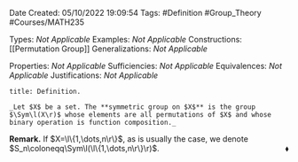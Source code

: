 <div class="topSpace"></div>

Date Created: 05/10/2022 19:09:54
Tags: #Definition #Group_Theory #Courses/MATH235

Types: _Not Applicable_
Examples: _Not Applicable_
Constructions: [[Permutation Group]]
Generalizations: _Not Applicable_

Properties: _Not Applicable_
Sufficiencies: _Not Applicable_
Equivalences: _Not Applicable_
Justifications: _Not Applicable_

``` ad-Definition
title: Definition.

_Let $X$ be a set. The **symmetric group on $X$** is the group $\Sym\l(X\r)$ whose elements are all permutations of $X$ and whose binary operation is function composition._

```

**Remark.** If $X=\l\{1,\dots,n\r\}$, as is usually the case, we denote $S_n\coloneqq\Sym\l(\l\{1,\dots,n\r\}\r)$.<span style="float:right;">$\blacklozenge$</span>
